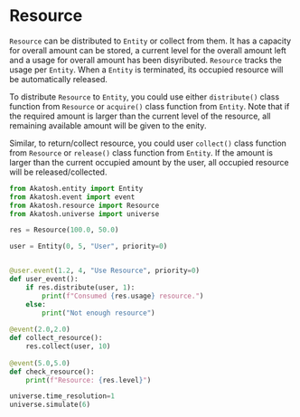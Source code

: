 # Resource

`Resource` can be distributed to `Entity` or collect from them. It has a capacity for overall amount can be stored, a current level for the overall amount left and a usage for overall amount has been disyributed. `Resource` tracks the usage per `Entity`. When a `Entity` is terminated, its occupied resource will be automatically released.

To distribute `Resource` to `Entity`, you could use either `distribute()` class function from `Resource` or `acquire()` class function from `Entity`. Note that if the required amount is larger than the current level of the resource, all remaining available amount will be given to the enity.

Similar, to return/collect resource, you could user `collect()` class function from `Resource` or `release()` class function from `Entity`. If the amount is larger than the current occupied amount by the user, all occupied resource will be released/collected.

```py
from Akatosh.entity import Entity
from Akatosh.event import event
from Akatosh.resource import Resource
from Akatosh.universe import universe

res = Resource(100.0, 50.0)

user = Entity(0, 5, "User", priority=0)


@user.event(1.2, 4, "Use Resource", priority=0)
def user_event():
    if res.distribute(user, 1):
        print(f"Consumed {res.usage} resource.")
    else:
        print("Not enough resource")
        
@event(2.0,2.0)
def collect_resource():
    res.collect(user, 10)
        
@event(5.0,5.0)
def check_resource():
    print(f"Resource: {res.level}")

universe.time_resolution=1
universe.simulate(6)
```
